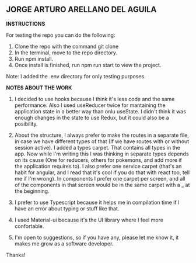 ## JORGE ARTURO ARELLANO DEL AGUILA

**INSTRUCTIONS**

For testing the repo you can do the following:

1. Clone the repo with the command git clone 
2. In the terminal, move to the repo directory.
3. Run npm install.
4. Once install is finished, run npm run start to view the project.

Note: I added the .env directory for only testing purposes. 


**NOTES ABOUT THE WORK**
1. I decided to use hooks because I think it's less code and the same performance. Also I used useReducer twice for mantaining the application state in a better way than onlu useState. I didn't think it was enough changes in the state to use Redux, but it could also be a posibility.

2. About the structure, I always prefer to make the routes in a separate file, in case we have different types of that (If we have routes with or without session active). I added a types carpet. That contains all types in the app. Now while I'm writing this I was thinking in separate types depends on its cause (One for reducers, others for pokemons, and add more if the application requires to). I also prefer one service carpet (that's an habit for angular, and I read that it's cool if you do that with react too, tell me if I'm wrong). In components I prefer one carpet per screen, and all of the components in that screen would be in the same carpet with a _ at the beginning.

3. I prefer to use Typescript because it helps me in compilation time if I have an error about typing or stuff like that.

4. I used Material-ui because it's the UI library where I feel more confortable.

5. I'm open to suggestions, so if you have any, please let me know it, it makes me grow as a software developer.

Thanks!